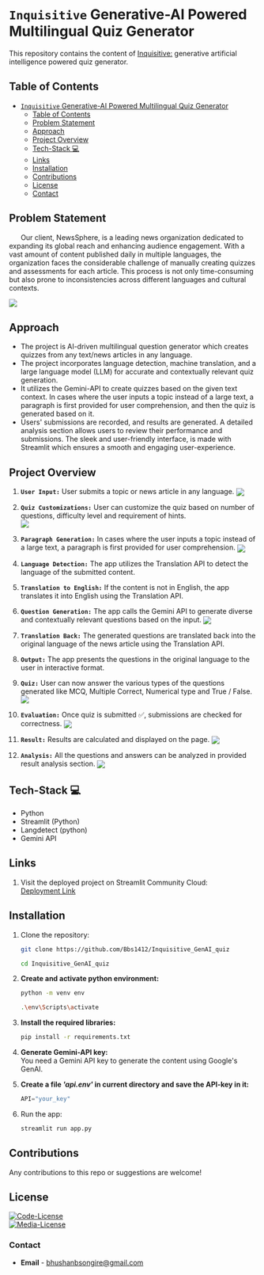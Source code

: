 # `Inquisitive` Generative-AI Powered Multilingual Quiz Generator

<!-- <hr> -->

This repository contains the content of <u>Inquisitive:</u> generative artificial intelligence powered quiz generator.

## Table of Contents

- [`Inquisitive` Generative-AI Powered Multilingual Quiz Generator](#inquisitive-generative-ai-powered-multilingual-quiz-generator)
  - [Table of Contents](#table-of-contents)
  - [Problem Statement](#problem-statement)
  - [Approach](#approach)
  - [Project Overview](#project-overview)
  - [Tech-Stack 💻](#tech-stack-)
  - [Links](#links)
  - [Installation](#installation)
  - [Contributions](#contributions)
  - [License](#license)
  - [Contact](#contact)


## Problem Statement
&nbsp; &nbsp; &nbsp;
Our client, NewsSphere, is a leading news organization dedicated to expanding its global reach and enhancing audience engagement. With a vast amount of content published daily in multiple languages, the organization faces the considerable challenge of manually creating quizzes and
assessments for each article. This process is not only time-consuming but also prone to inconsistencies across different languages and cultural contexts.

<img align="center" src="./assets/FlowChart.png">


## Approach
* The project is AI-driven multilingual question generator which creates quizzes from any text/news articles in any language.  
* The project incorporates language detection, machine translation, and a large language model (LLM) for accurate and contextually relevant quiz generation.  
* It utilizes the Gemini-API to create quizzes based on the given text context. In cases where the user inputs a topic instead of a large text, a paragraph is first provided for user comprehension, and then the quiz is generated based on it.  
* Users' submissions are recorded, and results are generated. A detailed analysis section allows users to review their performance and submissions. The sleek and user-friendly interface, is made with Streamlit which ensures a smooth and engaging user-experience.


## Project Overview

1. **`User Input:`** User submits a topic or news article in any language.
   <img align="center" src="./assets/ss1_page.png">  

2. **`Quiz Customizations:`** User can customize the quiz based on number of questions, difficulty level and requirement of hints.  
   <img align="center" src="./assets/ss2_custom.png">  

3. **`Paragraph Generation:`** In cases where the user inputs a topic instead of a large text, a paragraph is first provided for user comprehension.
   <img align="center" src="./assets/ss3_para.png">  
   

4. **`Language Detection:`** The app utilizes the Translation API to detect the language of the submitted content.

5. **`Translation to English:`** If the content is not in English, the app translates it into English using the Translation API.

6. **`Question Generation:`** The app calls the Gemini API to generate diverse and contextually relevant questions based on the input.
   <img align="center" src="./assets/LLM.png">  
  
7. **`Translation Back:`** The generated questions are translated back into the original language of the news article using the Translation API.

8. **`Output:`** The app presents the questions in the original language to the user in interactive format.

9.  **`Quiz:`** User can now answer the various types of the questions generated like MCQ, Multiple Correct, Numerical type and True / False.
    <img align="center" src="./assets/ss4_quiz.png">  


10. **`Evaluation:`** Once quiz is submitted ✅, submissions are checked for correctness.
    <img align="center" src="./assets/ss5_check.png">  

11. **`Result:`** Results are calculated and displayed on the page.
    <img align="center" src="./assets/ss6_reult.png">  

12. **`Analysis:`** All the questions and answers can be analyzed in provided result analysis section.
    <img align="center" src="./assets/ss7_result_analysis.png">  


## Tech-Stack 💻
   - Python
   - Streamlit (Python)
   - Langdetect (python)
   - Gemini API
   

## Links

1. Visit the deployed project on Streamlit Community Cloud:  
    [Deployment Link](https://ai-quiz-generator-bbs.streamlit.app/)

## Installation

1. Clone the repository:
    ```bash
    git clone https://github.com/Bbs1412/Inquisitive_GenAI_quiz

    cd Inquisitive_GenAI_quiz
    ```

2. **Create and activate python environment:**  
    ```bash
    python -m venv env

    .\env\Scripts\activate
    ```

3. **Install the required libraries:**
    ```bash
    pip install -r requirements.txt
    ```

4. **Generate Gemini-API key:**  
    You need a Gemini API key to generate the content using Google's GenAI.  
   
   <!-- <img align="center" src="./assets/API.png">   -->
     
  
5. **Create a file *'api.env'* in current directory and save the API-key in it:**
    ```python
    API="your_key"
    ```

6. Run the app:
   ```bash
   streamlit run app.py
   ```

<!-- 3. Video demonstration of project implementation:
   [Redirect to LinkedIn](https://--------) 
   future_work_here
   update the numbers as well
   -->

   
## Contributions  

   Any contributions to this repo or suggestions are welcome! 

## License

   [![Code-License](https://img.shields.io/badge/Codes%20-GNU%20--%20GPL%20v3.0-blue.svg)](https://www.gnu.org/licenses/gpl-3.0)   
   [![Media-License](https://img.shields.io/badge/Media-CC%20BY--NC--SA%204.0-brightgreen)](https://creativecommons.org/licenses/by-nc-sa/4.0/)   


### Contact

   - **Email** - [bhushanbsongire@gmail.com](bhushanbsongire@gmail.com)
   <!-- - **Git** - [Bbs1412](https://github.com/Bbs1412/) -->


<!-- ## Acknowledgments -->
   <!-- - Thanks to .. for ... -->
